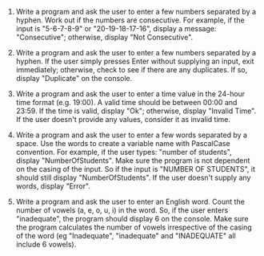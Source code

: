 1) Write a program and ask the user to enter a few numbers separated by a hyphen. Work out if the numbers are consecutive. For example, if the input is "5-6-7-8-9" or "20-19-18-17-16", display a message: "Consecutive"; otherwise, display "Not Consecutive".

2) Write a program and ask the user to enter a few numbers separated by a hyphen. If the user simply presses Enter without supplying an input, exit immediately; otherwise, check to see if there are any duplicates. If so, display "Duplicate" on the console.

3) Write a program and ask the user to enter a time value in the 24-hour time format (e.g. 19:00). A valid time should be between 00:00 and 23:59. If the time is valid, display "Ok"; otherwise, display "Invalid Time". If the user doesn't provide any values, consider it as invalid time. 

4) Write a program and ask the user to enter a few words separated by a space. Use the words to create a variable name with PascalCase convention. For example, if the user types: "number of students", display "NumberOfStudents". Make sure the program is not dependent on the casing of the input. So if the input is "NUMBER OF STUDENTS", it should still display "NumberOfStudents". If the user doesn't supply any words, display "Error".

5)  Write a program and ask the user to enter an English word. Count the number of vowels (a, e, o, u, i) in the word. So, if the user enters "inadequate", the program should display 6 on the console. Make sure the program calculates the number of vowels irrespective of the casing of the word (eg "Inadequate", "inadequate" and "INADEQUATE" all include 6 vowels).



